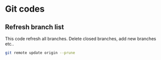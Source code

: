 # Git codes

## Refresh branch list
This code refresh all branches. Delete closed branches, add new branches etc..
```bash
git remote update origin --prune
```